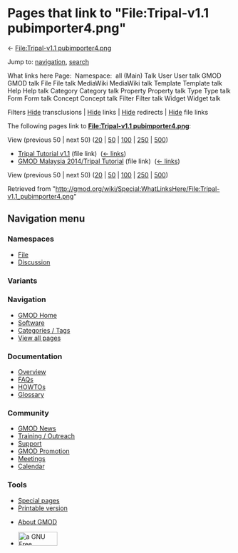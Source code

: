 <div id="mw-page-base" class="noprint">

</div>

<div id="mw-head-base" class="noprint">

</div>

<div id="content" class="mw-body" role="main">

<span id="top"></span>

<div id="mw-js-message" style="display:none;">

</div>



# <span dir="auto">Pages that link to "File:Tripal-v1.1 pubimporter4.png"</span>

<div id="bodyContent">

<div id="contentSub">

← [File:Tripal-v1.1
pubimporter4.png](/wiki/File:Tripal-v1.1_pubimporter4.png "File:Tripal-v1.1 pubimporter4.png")

</div>

<div id="jump-to-nav" class="mw-jump">

Jump to: [navigation](#mw-navigation), [search](#p-search)

</div>

<div id="mw-content-text">

What links here Page:  Namespace:  all (Main) Talk User User talk GMOD
GMOD talk File File talk MediaWiki MediaWiki talk Template Template talk
Help Help talk Category Category talk Property Property talk Type Type
talk Form Form talk Concept Concept talk Filter Filter talk Widget
Widget talk

Filters
[Hide](/mediawiki/index.php?title=Special:WhatLinksHere/File:Tripal-v1.1_pubimporter4.png&hidetrans=1 "Special:WhatLinksHere/File:Tripal-v1.1 pubimporter4.png")
transclusions \|
[Hide](/mediawiki/index.php?title=Special:WhatLinksHere/File:Tripal-v1.1_pubimporter4.png&hidelinks=1 "Special:WhatLinksHere/File:Tripal-v1.1 pubimporter4.png")
links \|
[Hide](/mediawiki/index.php?title=Special:WhatLinksHere/File:Tripal-v1.1_pubimporter4.png&hideredirs=1 "Special:WhatLinksHere/File:Tripal-v1.1 pubimporter4.png")
redirects \|
[Hide](/mediawiki/index.php?title=Special:WhatLinksHere/File:Tripal-v1.1_pubimporter4.png&hideimages=1 "Special:WhatLinksHere/File:Tripal-v1.1 pubimporter4.png")
file links

The following pages link to **[File:Tripal-v1.1
pubimporter4.png](/wiki/File:Tripal-v1.1_pubimporter4.png "File:Tripal-v1.1 pubimporter4.png")**:

View (previous 50 \| next 50)
([20](/mediawiki/index.php?title=Special:WhatLinksHere/File:Tripal-v1.1_pubimporter4.png&limit=20 "Special:WhatLinksHere/File:Tripal-v1.1 pubimporter4.png")
\|
[50](/mediawiki/index.php?title=Special:WhatLinksHere/File:Tripal-v1.1_pubimporter4.png&limit=50 "Special:WhatLinksHere/File:Tripal-v1.1 pubimporter4.png")
\|
[100](/mediawiki/index.php?title=Special:WhatLinksHere/File:Tripal-v1.1_pubimporter4.png&limit=100 "Special:WhatLinksHere/File:Tripal-v1.1 pubimporter4.png")
\|
[250](/mediawiki/index.php?title=Special:WhatLinksHere/File:Tripal-v1.1_pubimporter4.png&limit=250 "Special:WhatLinksHere/File:Tripal-v1.1 pubimporter4.png")
\|
[500](/mediawiki/index.php?title=Special:WhatLinksHere/File:Tripal-v1.1_pubimporter4.png&limit=500 "Special:WhatLinksHere/File:Tripal-v1.1 pubimporter4.png"))

- [Tripal Tutorial
  v1.1](/wiki/Tripal_Tutorial_v1.1 "Tripal Tutorial v1.1") (file link) ‎
  <span class="mw-whatlinkshere-tools">([←
  links](/mediawiki/index.php?title=Special:WhatLinksHere&target=Tripal+Tutorial+v1.1 "Special:WhatLinksHere"))</span>
- [GMOD Malaysia 2014/Tripal
  Tutorial](/wiki/GMOD_Malaysia_2014/Tripal_Tutorial "GMOD Malaysia 2014/Tripal Tutorial")
  (file link) ‎ <span class="mw-whatlinkshere-tools">([←
  links](/mediawiki/index.php?title=Special:WhatLinksHere&target=GMOD+Malaysia+2014%2FTripal+Tutorial "Special:WhatLinksHere"))</span>

View (previous 50 \| next 50)
([20](/mediawiki/index.php?title=Special:WhatLinksHere/File:Tripal-v1.1_pubimporter4.png&limit=20 "Special:WhatLinksHere/File:Tripal-v1.1 pubimporter4.png")
\|
[50](/mediawiki/index.php?title=Special:WhatLinksHere/File:Tripal-v1.1_pubimporter4.png&limit=50 "Special:WhatLinksHere/File:Tripal-v1.1 pubimporter4.png")
\|
[100](/mediawiki/index.php?title=Special:WhatLinksHere/File:Tripal-v1.1_pubimporter4.png&limit=100 "Special:WhatLinksHere/File:Tripal-v1.1 pubimporter4.png")
\|
[250](/mediawiki/index.php?title=Special:WhatLinksHere/File:Tripal-v1.1_pubimporter4.png&limit=250 "Special:WhatLinksHere/File:Tripal-v1.1 pubimporter4.png")
\|
[500](/mediawiki/index.php?title=Special:WhatLinksHere/File:Tripal-v1.1_pubimporter4.png&limit=500 "Special:WhatLinksHere/File:Tripal-v1.1 pubimporter4.png"))

</div>

<div class="printfooter">

Retrieved from
"<http://gmod.org/wiki/Special:WhatLinksHere/File:Tripal-v1.1_pubimporter4.png>"

</div>

<div id="catlinks" class="catlinks catlinks-allhidden">

</div>

<div class="visualClear">

</div>

</div>

</div>

<div id="mw-navigation">

## Navigation menu

<div id="mw-head">



<div id="left-navigation">

<div id="p-namespaces" class="vectorTabs" role="navigation"
aria-labelledby="p-namespaces-label">

### Namespaces

- <span id="ca-nstab-image"><a href="/wiki/File:Tripal-v1.1_pubimporter4.png" accesskey="c"
  title="View the file page [c]">File</a></span>
- <span id="ca-talk"><a
  href="/mediawiki/index.php?title=File_talk:Tripal-v1.1_pubimporter4.png&amp;action=edit&amp;redlink=1"
  accesskey="t"
  title="Discussion about the content page [t]">Discussion</a></span>

</div>

<div id="p-variants" class="vectorMenu emptyPortlet" role="navigation"
aria-labelledby="p-variants-label">

### 

### Variants[](#)

<div class="menu">

</div>

</div>

</div>

<div id="right-navigation">





</div>



</div>

</div>

</div>

<div id="mw-panel">

<div id="p-logo" role="banner">

<a href="/wiki/Main_Page"
style="background-image: url(http://gmod.org/images/GMOD-cogs.png);"
title="Visit the main page"></a>

</div>

<div id="p-Navigation" class="portal" role="navigation"
aria-labelledby="p-Navigation-label">

### Navigation

<div class="body">

- <span id="n-GMOD-Home">[GMOD Home](/wiki/Main_Page)</span>
- <span id="n-Software">[Software](/wiki/GMOD_Components)</span>
- <span id="n-Categories-.2F-Tags">[Categories /
  Tags](/wiki/Categories)</span>
- <span id="n-View-all-pages">[View all
  pages](/wiki/Special:AllPages)</span>

</div>

</div>

<div id="p-Documentation" class="portal" role="navigation"
aria-labelledby="p-Documentation-label">

### Documentation

<div class="body">

- <span id="n-Overview">[Overview](/wiki/Overview)</span>
- <span id="n-FAQs">[FAQs](/wiki/Category:FAQ)</span>
- <span id="n-HOWTOs">[HOWTOs](/wiki/Category:HOWTO)</span>
- <span id="n-Glossary">[Glossary](/wiki/Glossary)</span>

</div>

</div>

<div id="p-Community" class="portal" role="navigation"
aria-labelledby="p-Community-label">

### Community

<div class="body">

- <span id="n-GMOD-News">[GMOD News](/wiki/GMOD_News)</span>
- <span id="n-Training-.2F-Outreach">[Training /
  Outreach](/wiki/Training_and_Outreach)</span>
- <span id="n-Support">[Support](/wiki/Support)</span>
- <span id="n-GMOD-Promotion">[GMOD
  Promotion](/wiki/GMOD_Promotion)</span>
- <span id="n-Meetings">[Meetings](/wiki/Meetings)</span>
- <span id="n-Calendar">[Calendar](/wiki/Calendar)</span>

</div>

</div>

<div id="p-tb" class="portal" role="navigation"
aria-labelledby="p-tb-label">

### Tools

<div class="body">

- <span id="t-specialpages"><a href="/wiki/Special:SpecialPages" accesskey="q"
  title="A list of all special pages [q]">Special pages</a></span>
- <span id="t-print"><a
  href="/mediawiki/index.php?title=Special:WhatLinksHere/File:Tripal-v1.1_pubimporter4.png&amp;printable=yes"
  rel="alternate" accesskey="p"
  title="Printable version of this page [p]">Printable version</a></span>

</div>

</div>

</div>

</div>

<div id="footer" role="contentinfo">

- <span id="footer-places-about">[About
  GMOD](/wiki/GMOD:About "GMOD:About")</span>

<!-- -->

- <span id="footer-copyrightico">[<img src="http://www.gnu.org/graphics/gfdl-logo-small.png" width="88"
  height="31" alt="a GNU Free Documentation License" />](http://www.gnu.org/licenses/fdl-1.3.html)</span>




</div>
